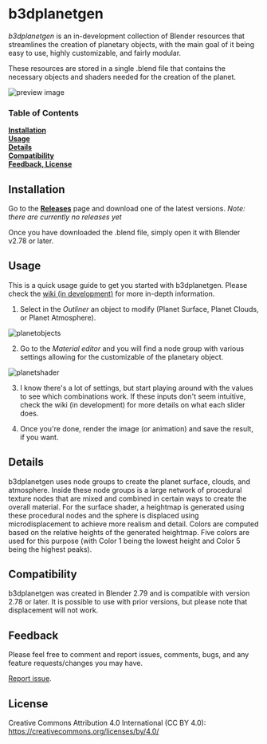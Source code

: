 # b3dplanetgen

*b3dplanetgen* is an in-development collection of Blender resources that streamlines the creation of planetary objects, with the main goal of it being easy to use, highly customizable, and fairly modular.

These resources are stored in a single .blend file that contains the necessary objects and shaders needed for the creation of the planet.

![preview image](https://cdcarswell.files.wordpress.com/2018/03/planet1.png?w=500&h=&crop=1)

### Table of Contents
**[Installation](#installation)**<br>
**[Usage](#usage)**<br>
**[Details](#details)**<br>
**[Compatibility](#compatibility)**<br>
**[Feedback, License](#feedback)**<br>

## Installation

Go to the [__Releases__](https://github.com/cdcarswell/b3dplanetgen/releases) page and download one of the latest versions. *Note: there are currently no releases yet*

Once you have downloaded the .blend file, simply open it with Blender v2.78 or later.

## Usage

This is a quick usage guide to get you started with b3dplanetgen. Please check the [wiki (in development)](https://github.com/cdcarswell/b3dplanetgen/wiki) for more in-depth information.

1. Select in the *Outliner* an object to modify (Planet Surface, Planet Clouds, or Planet Atmosphere).

![planetobjects](https://cdcarswell.files.wordpress.com/2018/03/planetlayers.png)

2. Go to the *Material editor* and you will find a node group with various settings allowing for the customizable of the planetary object.

![planetshader](https://cdcarswell.files.wordpress.com/2018/03/b3dplanetgen.png?w=370&h=)

3. I know there's a lot of settings, but start playing around with the values to see which combinations work. If these inputs don't seem intuitive, check the wiki (in development) for more details on what each slider does.

4. Once you're done, render the image (or animation) and save the result, if you want.

## Details

b3dplanetgen uses node groups to create the planet surface, clouds, and atmosphere. Inside these node groups is a large network of procedural texture nodes that are mixed and combined in certain ways to create the overall material. For the surface shader, a heightmap is generated using these procedural nodes and the sphere is displaced using microdisplacement to achieve more realism and detail. Colors are computed based on the relative heights of the generated heightmap. Five colors are used for this purpose (with Color 1 being the lowest height and Color 5 being the highest peaks).

## Compatibility

b3dplanetgen was created in Blender 2.79 and is compatible with version 2.78 or later. It is possible to use with prior versions, but please note that displacement will not work.

## Feedback

Please feel free to comment and report issues, comments, bugs, and any feature requests/changes you may have.

[Report issue](https://github.com/cdcarswell/b3dplanetgen/issues).

## License

Creative Commons Attribution 4.0 International (CC BY 4.0): https://creativecommons.org/licenses/by/4.0/
